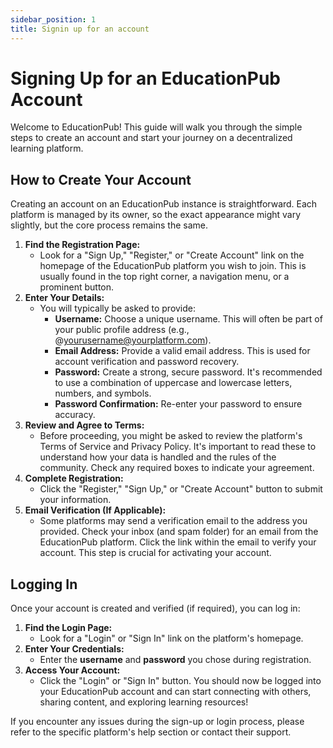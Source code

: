 ```yaml
---
sidebar_position: 1
title: Signin up for an account
---
```


# Signing Up for an EducationPub Account

Welcome to EducationPub\! This guide will walk you through the simple steps to create an account and start your journey on a decentralized learning platform.

## **How to Create Your Account**

Creating an account on an EducationPub instance is straightforward. Each platform is managed by its owner, so the exact appearance might vary slightly, but the core process remains the same.

1. **Find the Registration Page:**  
   * Look for a "Sign Up," "Register," or "Create Account" link on the homepage of the EducationPub platform you wish to join. This is usually found in the top right corner, a navigation menu, or a prominent button.  
2. **Enter Your Details:**  
   * You will typically be asked to provide:  
     * **Username:** Choose a unique username. This will often be part of your public profile address (e.g., @yourusername@yourplatform.com).  
     * **Email Address:** Provide a valid email address. This is used for account verification and password recovery.  
     * **Password:** Create a strong, secure password. It's recommended to use a combination of uppercase and lowercase letters, numbers, and symbols.  
     * **Password Confirmation:** Re-enter your password to ensure accuracy.  
3. **Review and Agree to Terms:**  
   * Before proceeding, you might be asked to review the platform's Terms of Service and Privacy Policy. It's important to read these to understand how your data is handled and the rules of the community. Check any required boxes to indicate your agreement.  
4. **Complete Registration:**  
   * Click the "Register," "Sign Up," or "Create Account" button to submit your information.  
5. **Email Verification (If Applicable):**  
   * Some platforms may send a verification email to the address you provided. Check your inbox (and spam folder) for an email from the EducationPub platform. Click the link within the email to verify your account. This step is crucial for activating your account.

## **Logging In**

Once your account is created and verified (if required), you can log in:

1. **Find the Login Page:**  
   * Look for a "Login" or "Sign In" link on the platform's homepage.  
2. **Enter Your Credentials:**  
   * Enter the **username** and **password** you chose during registration.  
3. **Access Your Account:**  
   * Click the "Login" or "Sign In" button. You should now be logged into your EducationPub account and can start connecting with others, sharing content, and exploring learning resources\!

If you encounter any issues during the sign-up or login process, please refer to the specific platform's help section or contact their support.